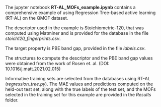 The jupyter notebook **RT-AL_MOFs_example.ipynb** contains a comprehensive example of using Regression Tree-based active learning (RT-AL) on the QMOF dataset. 

The descriptor used in the example is Stoichiometric-120, that was computed using Matminer and is provided for the database in the file *stoich120_fingerprints.csv*. 

The target property is PBE band gap, provided in the file *labels.csv*. 

The structures to compute the descriptor and the PBE band gap values were obtained from the work of Rosen et. al. (DOI: 10.1016/j.matt.2021.02.015)

Informative training sets are selected from the databases using RT-AL (*regression_tree.py*). The MAE values and predictions computed on the held-out test set, along with the true labels of the test set, and the MOFs selected in the training set for this example are provided in the *Results* folder.
